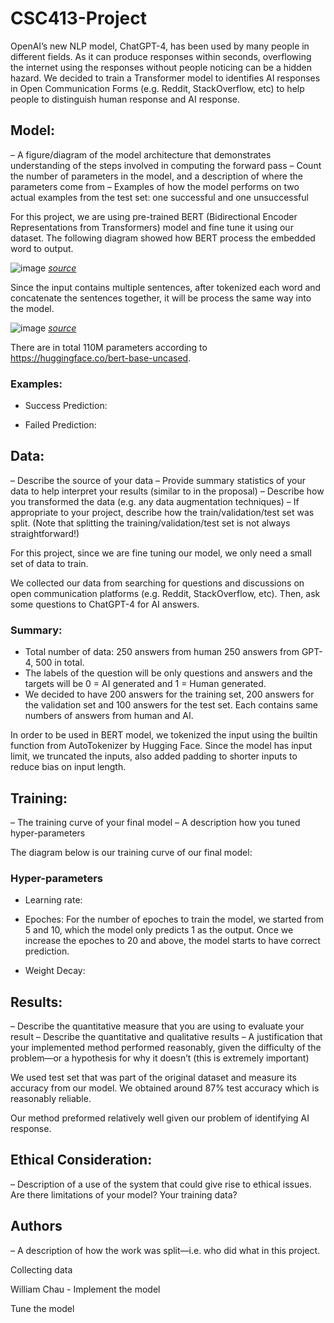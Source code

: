# CSC413-Project

OpenAI’s new NLP model, ChatGPT-4, has been used by many people in different fields. As it can produce responses within seconds, overflowing the internet using the responses without people noticing can be a hidden hazard. We decided to train a Transformer model to identifies AI responses in Open Communication Forms (e.g. Reddit, StackOverflow, etc) to help people to distinguish human response and AI response.

## Model:
– A figure/diagram of the model architecture that demonstrates understanding of the steps involved in
computing the forward pass
– Count the number of parameters in the model, and a description of where the parameters come from
– Examples of how the model performs on two actual examples from the test set: one successful and one
unsuccessful

For this project, we are using pre-trained BERT (Bidirectional Encoder Representations from Transformers) model and fine tune it using our dataset.
The following diagram showed how BERT process the embedded word to output.

![image](https://user-images.githubusercontent.com/55767924/232256506-2d9fb234-d826-4da2-a1b1-f3cc22014895.png)
*[source](https://arxiv.org/abs/1810.04805v1)*

Since the input contains multiple sentences, after tokenized each word and concatenate the sentences together, it will be process the same way into the model.

![image](https://user-images.githubusercontent.com/55767924/232256586-6d069de1-8673-41e4-9949-f7308f799a60.png)
*[source](https://arxiv.org/abs/1810.04805v1)*

There are in total 110M parameters according to https://huggingface.co/bert-base-uncased.

### Examples:

 - Success Prediction:

 - Failed Prediction:


## Data:
– Describe the source of your data
– Provide summary statistics of your data to help interpret your results (similar to in the proposal)
– Describe how you transformed the data (e.g. any data augmentation techniques)
– If appropriate to your project, describe how the train/validation/test set was split. (Note that splitting
the training/validation/test set is not always straightforward!)

For this project, since we are fine tuning our model, we only need a small set of data to train.

We collected our data from searching for questions and discussions on open communication platforms (e.g. Reddit, StackOverflow, etc). Then, ask some questions to ChatGPT-4 for AI answers.

### Summary:
- Total number of data: 250 answers from human 250 answers from GPT-4, 500 in total.
- The labels of  the question will  be only  questions and answers and the targets will be 0 = AI generated and 1 = Human generated.
- We decided to have 200 answers for the training set, 200 answers for the validation set and 100 answers for the test set. Each contains same numbers of answers from human and AI. 

In order to be used in BERT model, we tokenized the input using the builtin function from AutoTokenizer by Hugging Face. Since the model has input limit, we truncated the inputs, also added padding to shorter inputs to reduce bias on input length.


## Training:
– The training curve of your final model
– A description how you tuned hyper-parameters

The diagram below is our training curve of our final model:


### Hyper-parameters

- Learning rate:

- Epoches:
For the number of epoches to train the model, we started from 5 and 10, which the model only predicts 1 as the output. Once we increase the epoches to 20 and above, the model starts to have correct prediction.

- Weight Decay:

## Results:
– Describe the quantitative measure that you are using to evaluate your result
– Describe the quantitative and qualitative results
– A justification that your implemented method performed reasonably, given the difficulty of the problem—or
a hypothesis for why it doesn’t (this is extremely important)

We used test set that was part of the original dataset and measure its accuracy from our model.
We obtained around 87% test accuracy which is reasonably reliable.

Our method preformed relatively well given our problem of identifying AI response. 

## Ethical Consideration:
– Description of a use of the system that could give rise to ethical issues. Are there limitations of your
model? Your training data?



## Authors
– A description of how the work was split—i.e. who did what in this project.

Collecting data

William Chau - Implement the model

Tune the model
